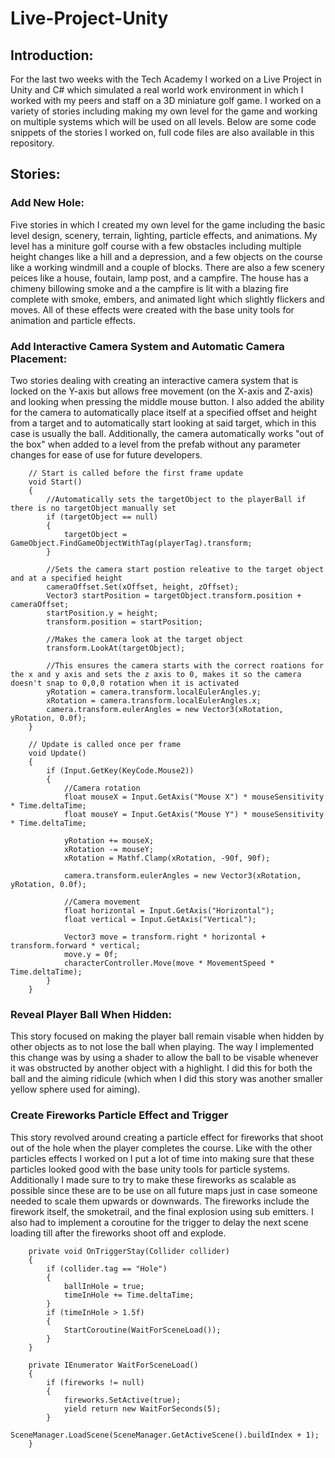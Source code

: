 # Live-Project-Unity

## Introduction:

For the last two weeks with the Tech Academy I worked on a Live Project in Unity and C# which simulated a real world work environment in which I worked with my peers and staff on a 3D miniature golf game. I worked on a variety of stories including making my own level for the game and working on multiple systems which will be used on all levels. Below are some code snippets of the stories I worked on, full code files are also available in this repository.

## Stories:

### Add New Hole:
Five stories in which I created my own level for the game including the basic level design, scenery, terrain, lighting, particle effects, and animations. My level has a miniture golf course with a few obstacles including multiple height changes like a hill and a depression, and a few objects on the course like a working windmill and a couple of blocks. There are also a few scenery peices like a house, foutain, lamp post, and a campfire. The house has a chimeny billowing smoke and a the campfire is lit with a blazing fire complete with smoke, embers, and animated light which slightly flickers and moves. All of these effects were created with the base unity tools for animation and particle effects.

### Add Interactive Camera System and Automatic Camera Placement:
Two stories dealing with creating an interactive camera system that is locked on the Y-axis but allows free movement (on the X-axis and Z-axis) and looking when pressing the middle mouse button. I also added the ability for the camera to automatically place itself at a specified offset and height from a target and to automatically start looking at said target, which in this case is usually the ball. Additionally, the camera automatically works "out of the box" when added to a level from the prefab without any parameter changes for ease of use for future developers.

~~~
    // Start is called before the first frame update
    void Start()
    {
        //Automatically sets the targetObject to the playerBall if there is no targetObject manually set
        if (targetObject == null)
        {
            targetObject = GameObject.FindGameObjectWithTag(playerTag).transform;
        }

        //Sets the camera start postion releative to the target object and at a specified height
        cameraOffset.Set(xOffset, height, zOffset);
        Vector3 startPosition = targetObject.transform.position + cameraOffset;
        startPosition.y = height;
        transform.position = startPosition;

        //Makes the camera look at the target object
        transform.LookAt(targetObject);

        //This ensures the camera starts with the correct roations for the x and y axis and sets the z axis to 0, makes it so the camera doesn't snap to 0,0,0 rotation when it is activated
        yRotation = camera.transform.localEulerAngles.y;
        xRotation = camera.transform.localEulerAngles.x;
        camera.transform.eulerAngles = new Vector3(xRotation, yRotation, 0.0f);
    }

    // Update is called once per frame
    void Update()
    {
        if (Input.GetKey(KeyCode.Mouse2))
        {
            //Camera rotation
            float mouseX = Input.GetAxis("Mouse X") * mouseSensitivity * Time.deltaTime;
            float mouseY = Input.GetAxis("Mouse Y") * mouseSensitivity * Time.deltaTime;

            yRotation += mouseX;
            xRotation -= mouseY;
            xRotation = Mathf.Clamp(xRotation, -90f, 90f);

            camera.transform.eulerAngles = new Vector3(xRotation, yRotation, 0.0f);

            //Camera movement
            float horizontal = Input.GetAxis("Horizontal");
            float vertical = Input.GetAxis("Vertical");

            Vector3 move = transform.right * horizontal + transform.forward * vertical;
            move.y = 0f;
            characterController.Move(move * MovementSpeed * Time.deltaTime);
        }
    }
~~~

### Reveal Player Ball When Hidden:
This story focused on making the player ball remain visable when hidden by other objects as to not lose the ball when playing. The way I implemented this change was by using a shader to allow the ball to be visable whenever it was obstructed by another object with a highlight. I did this for both the ball and the aiming ridicule (which when I did this story was another smaller yellow sphere used for aiming).

### Create Fireworks Particle Effect and Trigger
This story revolved around creating a particle effect for fireworks that shoot out of the hole when the player completes the course. Like with the other particles effects I worked on I put a lot of time into making sure that these particles looked good with the base unity tools for particle systems. Additionally I made sure to try to make these fireworks as scalable as possible since these are to be use on all future maps just in case someone needed to scale them upwards or downwards. The fireworks include the firework itself, the smoketrail, and the final explosion using sub emitters. I also had to implement a coroutine for the trigger to delay the next scene loading till after the fireworks shoot off and explode.

~~~
    private void OnTriggerStay(Collider collider)
    {
        if (collider.tag == "Hole")
        {
            ballInHole = true;
            timeInHole += Time.deltaTime;
        }
        if (timeInHole > 1.5f)
        {
            StartCoroutine(WaitForSceneLoad());
        }
    }
    
    private IEnumerator WaitForSceneLoad()
    {
        if (fireworks != null)
        {
            fireworks.SetActive(true);
            yield return new WaitForSeconds(5);
        }
        SceneManager.LoadScene(SceneManager.GetActiveScene().buildIndex + 1);
    }
~~~
